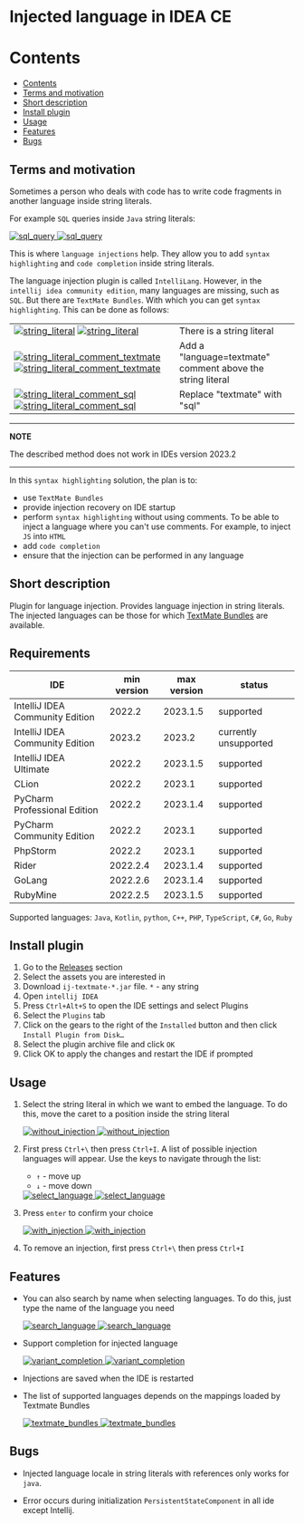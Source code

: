 # Injected language in IDEA CE

# Contents

- [Contents](#contents)
- [Terms and motivation](#terms-and-motivation)
- [Short description](#short-description)
- [Install plugin](#install-plugin)
- [Usage](#usage)
- [Features](#features)
- [Bugs](#bugs)

## Terms and motivation

Sometimes a person who deals with code has to write code fragments in another language inside string literals.

For example `SQL` queries inside `Java` string literals:

<a href="https://github.com/SuduIDE/ij-textmate#gh-dark-mode-only">
  <img src="images/dark/spring_petclinic.png" alt="sql_query" />
</a>

<a href="https://github.com/SuduIDE/ij-textmate#gh-light-mode-only">
  <img src="images/light/spring_petclinic.png" alt="sql_query" />
</a>

This is where `language injections` help. They allow you to add `syntax highlighting` and `code completion` inside
string literals.

The language injection plugin is called `IntelliLang`. However, in the `intellij idea community edition`, many languages
are missing, such as `SQL`. But there are `TextMate Bundles`. With which you can get `syntax highlighting`. This can be
done as follows:
<table>
  <tr>
    <td>
        <a href="https://github.com/SuduIDE/ij-textmate#gh-dark-mode-only"><img src="images/dark/string_literal.png" alt="string_literal" /></a>
        <a href="https://github.com/SuduIDE/ij-textmate#gh-light-mode-only"><img src="images/light/string_literal.png" alt="string_literal" /></a>
    </td>
    <td> There is a string literal </td>
  </tr>
  <tr>
    <td>
        <a href="https://github.com/SuduIDE/ij-textmate#gh-dark-mode-only"><img src="images/dark/string_literal_comment_textmate.png" alt="string_literal_comment_textmate" /></a>
        <a href="https://github.com/SuduIDE/ij-textmate#gh-light-mode-only"><img src="images/light/string_literal_comment_textmate.png" alt="string_literal_comment_textmate" /></a>
    </td>
    <td> Add a "language=textmate" comment above the string literal </td>
  </tr>
  <tr>
    <td>
        <a href="https://github.com/SuduIDE/ij-textmate#gh-dark-mode-only"><img src="images/dark/string_literal_comment_sql.png" alt="string_literal_comment_sql" /></a>
        <a href="https://github.com/SuduIDE/ij-textmate#gh-light-mode-only"><img src="images/light/string_literal_comment_sql.png" alt="string_literal_comment_sql" /></a>
    </td>
    <td> Replace "textmate" with "sql" </td>
  </tr>
</table>

---
**NOTE**

The described method does not work in IDEs version 2023.2

---

In this `syntax highlighting` solution, the plan is to:
- use `TextMate Bundles`
- provide injection recovery on IDE startup
- perform `syntax highlighting` without using comments. To be able to inject a language where you can't use comments. For example, to inject `JS` into `HTML`
- add `code completion`
- ensure that the injection can be performed in any language

## Short description

Plugin for language injection. Provides language injection in string literals. The injected languages can be those for
which [TextMate Bundles](https://www.jetbrains.com/help/webstorm/tutorial-using-textmate-bundles.html) are available.

## Requirements

| IDE                             | min version | max version | status                |
|---------------------------------|-------------|-------------|-----------------------|
| IntelliJ IDEA Community Edition | 2022.2      | 2023.1.5    | supported             |
| IntelliJ IDEA Community Edition | 2023.2      | 2023.2      | currently unsupported |
| IntelliJ IDEA Ultimate          | 2022.2      | 2023.1.5    | supported             |
| CLion                           | 2022.2      | 2023.1      | supported             |
| PyCharm Professional Edition    | 2022.2      | 2023.1.4    | supported             |
| PyCharm Community Edition       | 2022.2      | 2023.1      | supported             |
| PhpStorm                        | 2022.2      | 2023.1      | supported             |
| Rider                           | 2022.2.4    | 2023.1.4    | supported             |
| GoLang                          | 2022.2.6    | 2023.1.4    | supported             |
| RubyMine                        | 2022.2.5    | 2023.1.5    | supported             |

Supported languages: `Java`, `Kotlin`, `python`, `C++`, `PHP`, `TypeScript`, `C#`, `Go`, `Ruby`

## Install plugin

1. Go to the [Releases](https://github.com/SuduIDE/ij-textmate) section
2. Select the assets you are interested in
3. Download `ij-textmate-*.jar` file. `*` - any string
4. Open `intellij IDEA`
5. Press `Ctrl+Alt+S` to open the IDE settings and select Plugins
6. Select the `Plugins` tab
7. Click on the gears to the right of the `Installed` button and then click `Install Plugin from Disk…`
8. Select the plugin archive file and click `OK`
9. Click OK to apply the changes and restart the IDE if prompted

## Usage

1. Select the string literal in which we want to embed the language. To do this, move the caret to a position inside the
   string literal

    <a href="https://github.com/SuduIDE/ij-textmate#gh-dark-mode-only">
      <img src="images/dark/without_injection.png" alt="without_injection" />
    </a>
    
    <a href="https://github.com/SuduIDE/ij-textmate#gh-light-mode-only">
      <img src="images/light/without_injection.png" alt="without_injection" />
    </a>

2. First press `Ctrl+\` then press `Ctrl+I`. A list of possible injection languages will appear. Use the keys to
   navigate through the list:
    - `↑` - move up
    - `↓` - move down
    
    <a href="https://github.com/SuduIDE/ij-textmate#gh-dark-mode-only">
      <img src="images/dark/select_language.png" alt="select_language" />
    </a>

    <a href="https://github.com/SuduIDE/ij-textmate#gh-light-mode-only">
      <img src="images/light/select_language.png" alt="select_language" />
    </a>

3. Press `enter` to confirm your choice

   <a href="https://github.com/SuduIDE/ij-textmate#gh-dark-mode-only">
     <img src="images/dark/with_injection.png" alt="with_injection" />
   </a>

   <a href="https://github.com/SuduIDE/ij-textmate#gh-light-mode-only">
     <img src="images/light/with_injection.png" alt="with_injection" />
   </a>   

4. To remove an injection, first press `Ctrl+\` then press `Ctrl+I`

## Features

- You can also search by name when selecting languages. To do this, just type the name of the language you need

  <a href="https://github.com/SuduIDE/ij-textmate#gh-dark-mode-only">
    <img src="images/dark/search_language.png" alt="search_language" />
  </a>

  <a href="https://github.com/SuduIDE/ij-textmate#gh-light-mode-only">
    <img src="images/light/search_language.png" alt="search_language" />
  </a>

- Support completion for injected language

  <a href="https://github.com/SuduIDE/ij-textmate#gh-dark-mode-only">
    <img src="images/dark/variant_completion.png" alt="variant_completion" />
  </a>

  <a href="https://github.com/SuduIDE/ij-textmate#gh-light-mode-only">
    <img src="images/light/variant_completion.png" alt="variant_completion" />
  </a>

- Injections are saved when the IDE is restarted

- The list of supported languages depends on the mappings loaded by Textmate Bundles

  <a href="https://github.com/SuduIDE/ij-textmate#gh-dark-mode-only">
    <img src="images/dark/textmate_bundles.png" alt="textmate_bundles" />
  </a>

  <a href="https://github.com/SuduIDE/ij-textmate#gh-light-mode-only">
    <img src="images/light/textmate_bundles.png" alt="textmate_bundles" />
  </a>

## Bugs

- Injected language locale in string literals with references only works for `java`.

- Error occurs during initialization `PersistentStateComponent` in all ide except Intellij.
